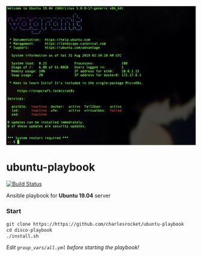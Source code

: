 <img src="screenshot.jpg" alt="screenshot">

# ubuntu-playbook

[![Build Status](https://travis-ci.com/charlesrocket/ubuntu-playbook.svg?branch=master)](https://travis-ci.com/charlesrocket/ubuntu-playbook)

Ansible playbook for **Ubuntu 19.04** server

### Start

```
git clone https://https://github.com/charlesrocket/ubuntu-playbook
cd disco-playbook
./install.sh
```

_Edit `group_vars/all.yml` before starting the playbook!_
